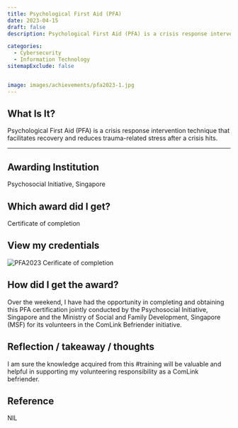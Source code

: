 ```yaml
---
title: Psychological First Aid (PFA)
date: 2023-04-15
draft: false
description: Psychological First Aid (PFA) is a crisis response intervention technique that facilitates recovery and reduces trauma-related stress after a crisis hits.

categories:
  - Cybersecurity
  - Information Technology
sitemapExclude: false


image: images/achievements/pfa2023-1.jpg
---
```

## What Is It?

Psychological First Aid (PFA) is a crisis response intervention technique that facilitates recovery and reduces trauma-related stress after a crisis hits.

---

## Awarding Institution

Psychosocial Initiative, Singapore

## Which award did I get?

Certificate of completion

## View my credentials

![PFA2023 Cerificate of completion](credential1.jpg)

## How did I get the award?

Over the weekend, I have had the opportunity in completing and obtaining this PFA certification jointly conducted by the Psychosocial Initiative, Singapore and the Ministry of Social and Family Development, Singapore (MSF) for its volunteers in the ComLink Befriender initiative.

## Reflection / takeaway / thoughts

I am sure the knowledge acquired from this #training will be valuable and helpful in supporting my volunteering responsibility as a ComLink befriender.

## Reference

NIL



